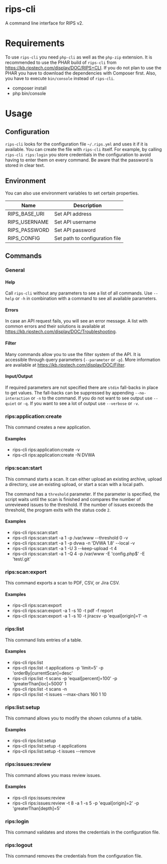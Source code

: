 rips-cli
========

A command line interface for RIPS v2.

# Requirements
To use `rips-cli` you need `php-cli` as well as the `php-zip` extension.
It is recommended to use the PHAR build of `rips-cli` from https://kb.ripstech.com/display/DOC/RIPS+CLI. If you do not plan to use the PHAR you have to download the dependencies with Composer first. Also, you have to execute `bin/console` instead of `rips-cli`.

 * composer install
 * php bin/console

# Usage
## Configuration
`rips-cli` looks for the configuration file `~/.rips.yml` and uses it if it is available. You can create the file with `rips-cli` itself. For example, by calling `rips-cli rips:login` you store credentials in the configuration to avoid having to enter them on every command. Be aware that the password is stored in clear text.

## Environment
You can also use environment variables to set certain properties.

| Name          | Description                    |
|---------------|--------------------------------|
| RIPS_BASE_URI | Set API address                |
| RIPS_USERNAME | Set API username               |
| RIPS_PASSWORD | Set API password               |
| RIPS_CONFIG   | Set path to configuration file |

## Commands
### General
#### Help
Call `rips-cli` without any parameters to see a list of all commands. Use `--help` or `-h` in combination with a command to see all available parameters.

#### Errors
In case an API request fails, you will see an error message. A list with common errors and their solutions is available at https://kb.ripstech.com/display/DOC/Troubleshooting.

#### Filter
Many commands allow you to use the filter system of the API. It is accessible through query parameters (`--parameter` or `-p`). More information are available at https://kb.ripstech.com/display/DOC/Filter.

#### Input/Output
If required parameters are not specified there are `stdin` fall-backs in place to get values. The fall-backs can be suppressed by appending `--no-interaction` or `-n` to the command. If you do not want to see output use `--quiet` or `-q`. If you want to see a lot of output use `--verbose` or `-v`.

### rips:application:create
This command creates a new application.

#### Examples
 * rips-cli rips:application:create -v
 * rips-cli rips:application:create -N DVWA

### rips:scan:start
This command starts a scan. It can either upload an existing archive, upload a directory, use an existing upload, or start a scan with a local path.

The command has a `threshold` parameter. If the parameter is specified, the script waits until the scan is finished and compares the number of unreviewed issues to the threshold. If the number of issues exceeds the threshold, the program exits with the status code `2`.

#### Examples
 * rips-cli rips:scan:start
 * rips-cli rips:scan:start -a 1 -p /var/www --threshold 0 -v
 * rips-cli rips:scan:start -a 1 -p dvwa -n 'DVWA 1.8' --local -v
 * rips-cli rips:scan:start -a 1 -U 3 --keep-upload -t 4
 * rips-cli rips:scan:start -a 1 -Q 4 -p /var/www -E 'config\.php$' -E 'test\/\.git'

### rips:scan:export
This command exports a scan to PDF, CSV, or Jira CSV.

#### Examples
 * rips-cli rips:scan:export
 * rips-cli rips:scan:export -a 1 -s 10 -t pdf -f report
 * rips-cli rips:scan:export -a 1 -s 10 -t jiracsv -p 'equal[origin]=1' -n

### rips:list
This command lists entries of a table.

#### Examples
 * rips-cli rips:list
 * rips-cli rips:list -t applications -p 'limit=5' -p 'orderBy[currentScan]=desc'
 * rips-cli rips:list -t scans -p 'equal[percent]=100' -p 'greaterThan[loc]=5000' 1
 * rips-cli rips:list -t scans -n
 * rips-cli rips:list -t issues --max-chars 160 1 10

### rips:list:setup
This command allows you to modify the shown columns of a table.

#### Examples
 * rips-cli rips:list:setup
 * rips-cli rips:list:setup -t applications
 * rips-cli rips:list:setup -t issues --remove

### rips:issues:review
This command allows you mass review issues.

#### Examples
 * rips-cli rips:issues:review
 * rips-cli rips:issues:review -t 8 -a 1 -s 5 -p 'equal[origin]=2' -p 'greaterThan[depth]=5'

### rips:login
This command validates and stores the credentials in the configuration file.

### rips:logout
This command removes the credentials from the configuration file.